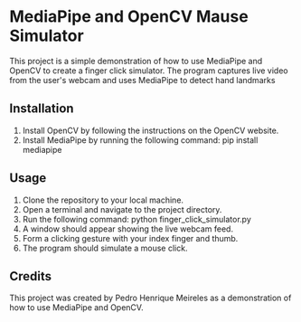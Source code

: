 # MediaPipe and OpenCV Mause Simulator

This project is a simple demonstration of how to use MediaPipe and OpenCV to create a finger click simulator. The program captures live video from the user's webcam and uses MediaPipe to detect hand landmarks

## Installation
1. Install OpenCV by following the instructions on the OpenCV website.
2. Install MediaPipe by running the following command: pip install mediapipe

## Usage

1. Clone the repository to your local machine.
2. Open a terminal and navigate to the project directory.
3. Run the following command: python finger_click_simulator.py
4. A window should appear showing the live webcam feed.
5. Form a clicking gesture with your index finger and thumb.
6. The program should simulate a mouse click.

## Credits

This project was created by Pedro Henrique Meireles as a demonstration of how to use MediaPipe and OpenCV.
